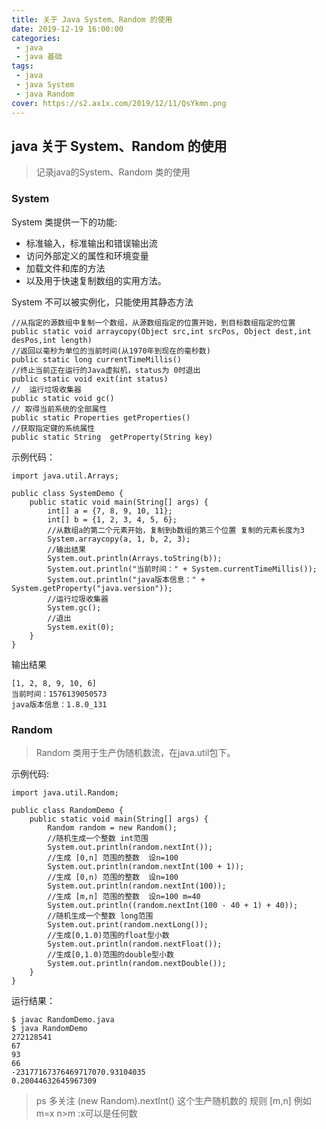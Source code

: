 ```yaml
---
title: 关于 Java System、Random 的使用
date: 2019-12-19 16:00:00
categories:
 - java
 - java 基础
tags:
 - java
 - java System
 - java Random
cover: https://s2.ax1x.com/2019/12/11/QsYkmn.png
---
```


## java 关于 System、Random  的使用

> 记录java的System、Random  类的使用

### System

System 类提供一下的功能:

 * 标准输入，标准输出和错误输出流
 * 访问外部定义的属性和环境变量
 * 加载文件和库的方法
 * 以及用于快速复制数组的实用方法。

System 不可以被实例化，只能使用其静态方法

```
//从指定的源数组中复制一个数组，从源数组指定的位置开始，到目标数组指定的位置
public static void arraycopy(Object src,int srcPos, Object dest,int desPos,int length) 
//返回以毫秒为单位的当前时间(从1970年到现在的毫秒数)
public static long currentTimeMillis()  
//终止当前正在运行的Java虚拟机，status为 0时退出
public static void exit(int status)  
//  运行垃圾收集器
public static void gc() 
// 取得当前系统的全部属性
public static Properties getProperties()
//获取指定键的系统属性
public static String  getProperty(String key) 
```


示例代码：

```
import java.util.Arrays;

public class SystemDemo {
    public static void main(String[] args) {
        int[] a = {7, 8, 9, 10, 11};
        int[] b = {1, 2, 3, 4, 5, 6};
        //从数组a的第二个元素开始，复制到b数组的第三个位置 复制的元素长度为3
        System.arraycopy(a, 1, b, 2, 3);
        //输出结果
        System.out.println(Arrays.toString(b));
        System.out.println("当前时间：" + System.currentTimeMillis());
        System.out.println("java版本信息：" + System.getProperty("java.version"));
        //运行垃圾收集器
        System.gc();
        //退出
        System.exit(0);
    }
}
```

输出结果

```
[1, 2, 8, 9, 10, 6]
当前时间：1576139050573
java版本信息：1.8.0_131
```


### Random 

> Random 类用于生产伪随机数流，在java.util包下。

示例代码:

```
import java.util.Random;

public class RandomDemo {
    public static void main(String[] args) {
        Random random = new Random();
        //随机生成一个整数 int范围
        System.out.println(random.nextInt());
        //生成 [0,n] 范围的整数  设n=100
        System.out.println(random.nextInt(100 + 1));
        //生成 [0,n) 范围的整数  设n=100
        System.out.println(random.nextInt(100));
        //生成 [m,n] 范围的整数  设n=100 m=40
        System.out.println((random.nextInt(100 - 40 + 1) + 40));
        //随机生成一个整数 long范围
        System.out.print(random.nextLong());
        //生成[0,1.0)范围的float型小数
        System.out.println(random.nextFloat());
        //生成[0,1.0)范围的double型小数
        System.out.println(random.nextDouble());
    }
}
```

运行结果：


```
$ javac RandomDemo.java
$ java RandomDemo
272128541
67
93
66
-23177167376469717070.93104035
0.20044632645967309
```

> ps 多关注 (new Random).nextInt() 这个生产随机数的 规则 [m,n] 例如 m=x n>m :x可以是任何数

